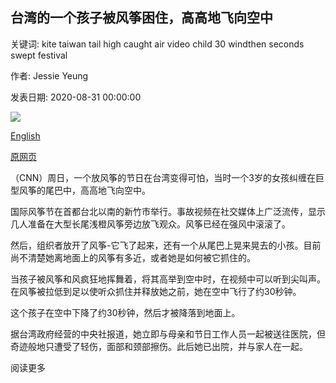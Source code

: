 ## 台湾的一个孩子被风筝困住，高高地飞向空中

关键词: kite taiwan tail high caught air video child 30 windthen seconds swept festival

作者: Jessie Yeung

发表日期: 2020-08-31 00:00:00

![](https://cdn.cnn.com/cnnnext/dam/assets/200831113358-taiwan-kite-kid-01-super-tease.jpg)

[English](A%20child%20in%20Taiwan%20was%20caught%20in%20a%20kite%20and%20swept%20high%20into%20the%20air.md)

[原网页](https://edition.cnn.com/2020/08/31/asia/taiwan-child-kite-intl-hnk-scli/index.html)

（CNN）周日，一个放风筝的节日在台湾变得可怕，当时一个3岁的女孩纠缠在巨型风筝的尾巴中，高高地飞向空中。

国际风筝节在首都台北以南的新竹市举行。事故视频在社交媒体上广泛流传，显示几人准备在大型长尾浅橙风筝旁边放飞观众。风筝已经在强风中滚滚了。

然后，组织者放开了风筝-它飞了起来，还有一个从尾巴上晃来晃去的小孩。目前尚不清楚她离地面上的风筝有多近，或者她是如何被它抓住的。

当孩子被风筝和风疯狂地挥舞着，将其高举到空中时，在视频中可以听到尖叫声。在风筝被拉低到足以使听众抓住并释放她之前，她在空中飞行了约30秒钟。

这个孩子在空中下降了约30秒钟，然后才被降落到地面上。

据台湾政府经营的中央社报道，她立即与母亲和节日工作人员一起被送往医院，但奇迹般地只遭受了轻伤，面部和颈部擦伤。此后她已出院，并与家人在一起。

阅读更多